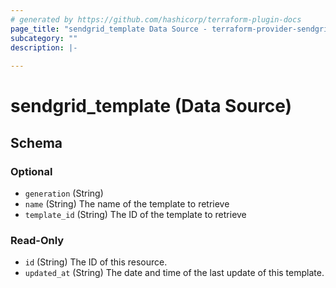```yaml
---
# generated by https://github.com/hashicorp/terraform-plugin-docs
page_title: "sendgrid_template Data Source - terraform-provider-sendgrid"
subcategory: ""
description: |-
  
---
```


# sendgrid_template (Data Source)





<!-- schema generated by tfplugindocs -->
## Schema

### Optional

- `generation` (String)
- `name` (String) The name of the template to retrieve
- `template_id` (String) The ID of the template to retrieve

### Read-Only

- `id` (String) The ID of this resource.
- `updated_at` (String) The date and time of the last update of this template.

